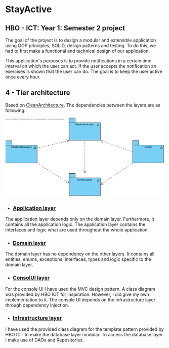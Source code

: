 # StayActive
## HBO - ICT: Year 1: Semester 2 project
The goal of the project is to design a modular and extensible application using OOP principles, SOLID, design patterns and testing. To do this, we had to first make a functional and technical design of our application. 

This application's purposes is to provide notifications in a certain time interval on which the user can act. If the user accepts the notification an exercises is shown that the user can do. The goal is to keep the user active once every hour.

## 4 - Tier architecture 
Based on [CleanArchitecture](https://github.com/jasontaylordev/CleanArchitecture). The dependencies 
between the layers are as following:

![4-tier](assets/n-tier.png)

- ### [Application layer](Application)
The application layer depends only on the domain layer. Furthermore, it contains all the application logic. The application
layer contains the interfaces and logic what are used throughout the whole application. 
- ### [Domain layer](Domain)
The domain layer has no dependency on the other layers. It contains all entities, enums, exceptions, interfaces, 
types and logic specific to the domain layer.
- ### [ConsolUI layer](ConsoleUI)
For the console UI I have used the MVC design pattern. A class diagram was provided by HBO ICT for inspiration.
However, I did give my own implementation to it. The console UI  depends on the infrastructure layer through dependency 
injection.
- ### [Infrastructure layer](Infrastructure)
I have used the provided class diagram for the template pattern provided by HBO ICT to make the database layer modular. To access the database layer
I make use of DAOs and Repositories.


